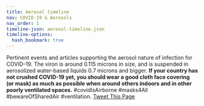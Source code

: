 ```yaml
---
title: Aerosol timeline
nav: COVID-19 & Aerosols
nav_order: 1
timeline-json: aerosol-timeline.json
timeline-options: 
  hash_bookmark: true
---
```


Pertinent events and articles supporting the aerosol nature of infection for COVID-19. The viron is around 0.115 microns in size, and is suspended in aerosolized water-based liquids 0.7 microns and bigger. **If your country has not crushed COVID-19 yet, you should wear a good cloth face covering (or mask) as much as possible when around others indoors and in other poorly ventilated spaces.** #covidIsAirborne #masks4All #bewareOfSharedAir #ventilation. <a class="btn btn--gray-border" href="https://twitter.com/intent/tweet?url=https%3A%2F%2Ftimelinez.github.io%2Faerosolized-covid-19&via=AerosolizedC19&text=%23COVIDisAirborne%20%23masks4All%20%23bewareOfSharedAir%20%23ventilation. See: " target="_blank">Tweet This Page</a>